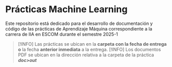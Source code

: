 # Prácticas Machine Learning
Este repositorio está dedicado para el desarrollo de documentación y código de las prácticas de Aprendizaje Máquina correspondiente a la carrera de IIA en ESCOM durante el semestre 2025-1

> [!INFO] Las prácticas se ubican en la **carpeta con la fecha de entrega o** la fecha **anterior inmediata** a la entrega.
> [!INFO] Los documentos PDF se ubican en la dirección relativa a la carpeta de la práctica **_doc>out_**

